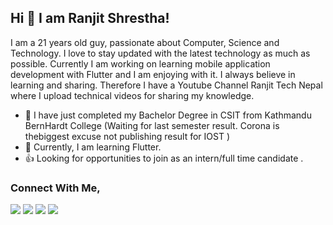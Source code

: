 ## Hi 👋 I am Ranjit Shrestha!
I am a 21 years old guy, passionate about Computer, Science and Technology. I love to stay updated with the latest technology as much as possible. Currently I am working on learning mobile application development with Flutter and I am enjoying with it. I always believe in learning and sharing. Therefore I have a Youtube Channel Ranjit Tech Nepal where I upload technical videos for sharing my knowledge. 

- 👨 I have just completed my Bachelor Degree in CSIT from Kathmandu BernHardt College (Waiting for last semester result. Corona is thebiggest excuse not publishing result for IOST )
- 🤝 Currently, I am learning Flutter.
- 👍 Looking for opportunities to join as an intern/full time candidate .


### Connect With Me,
[<img src="https://img.shields.io/badge/twitter-%231DA1F2.svg?&style=for-the-badge&logo=twitter&logoColor=white" />](https://twitter.com/Rgtstha) [<img src="https://img.shields.io/badge/linkedin-%230077B5.svg?&style=for-the-badge&logo=linkedin&logoColor=white" />](https://www.linkedin.com/in/rgtstha/) [<img src = "https://img.shields.io/badge/instagram-%23E4405F.svg?&style=for-the-badge&logo=instagram&logoColor=white">](https://www.instagram.com/rgtstha/) [<img src = "https://img.shields.io/badge/facebook-%231877F2.svg?&style=for-the-badge&logo=facebook&logoColor=white">](https://www.facebook.com/Ranjit.shrestha.RTN)
